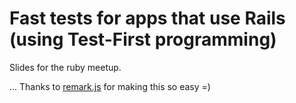 # Fast tests for apps that use Rails (using Test-First programming)

Slides for the ruby meetup.

... Thanks to [remark.js](http://remarkjs.com) for making this so easy =)
